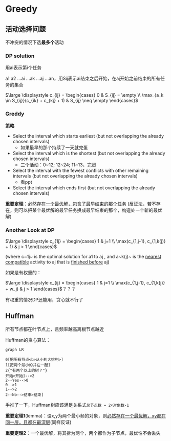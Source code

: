 # Greedy

## 活动选择问题

不冲突的情况下选**最多个**活动



### DP solution

用ai表示第i个任务

a1 a2 ...ai ...ak ...aj ...an，用Sij表示ai结束之后开始，在aj开始之前结束的所有任务的集合

$\large \displaystyle c_{ij} = \begin{cases} 0 & S_{ij} = \empty \\ \max_{a_k \in S_{ij}}(c_{ik} + c_{kj} + 1) & S_{ij} \neq \empty \end{cases}$

### Greddy

**策略**

* Select the interval which starts earliest (but not overlapping the already chosen intervals)
    * 如果最早的那个持续了一天就完蛋
* Select the interval which is the shortest (but not overlapping the already chosen intervals)
    * 三个活动：0~12; 12~24; 11~13，完蛋
* Select the interval with the fewest conflicts with other remaining intervals (but not overlapping
    the already chosen intervals)
    * 看ppt
* Select the interval which ends first (but not overlapping the already chosen intervals)

**重要定理**：<u>必然存在一个最优解，包含了最早结束的那个任务</u> (反证法，若不存在，则可以把某个最优解的最早任务换成最早结束的那个，构造处一个新的最优解)

### Another Look at DP

$\large \displaystyle c_{1j} = \begin{cases} 1 & j=1 \\ \max(c_{1,j-1}, c_{1,k(j)} + 1) & j > 1 \end{cases}$

(where c~1j~ is the optimal solution for a1 to aj , and a~k(j)~ is the <u>nearest compatible</u> activity to aj that is <u>finished before</u> aj)

如果是有权重的：

$\large \displaystyle c_{ij} = \begin{cases} 1 & j=1 \\ \max(c_{1,j-1}, c_{1,k(j)} + w_j) & j > 1 \end{cases}$？？？

有权重的情况DP还能用，贪心就不行了

## Huffman

所有节点都在叶节点上，且频率越高离根节点越近

Huffman的贪心算法：

```mermaid
graph LR

0[把所有节点<b>从小到大排列>]
1[把两个最小的并在一起]
2{"有两个以上的树？"}
开始>开始]-->2
2--Yes-->0
0-->1
1-->2
2--No-->结束>结束]
```

手推了一下，Huffman树应该满足关系式`总节点数 = 2×对象数-1`

**重要定理1**(lemma)：设x,y为两个最小频的对象，则<u>必然存在一个最优解，xy都在同一层，且都在最深层</u>(同样反证)

**重要定理2**：一个最优解，将其拆为两个，两个都作为子节点，最优性不会丢失



